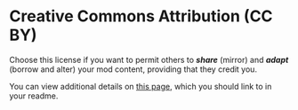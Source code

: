 # Creative Commons Attribution (CC BY)

Choose this license if you want to permit others to **_share_** (mirror) and **_adapt_** (borrow and alter) your mod content, providing that they credit you.

You can view additional details on [this page](https://creativecommons.org/licenses/by/4.0/), which you should link to in your readme.